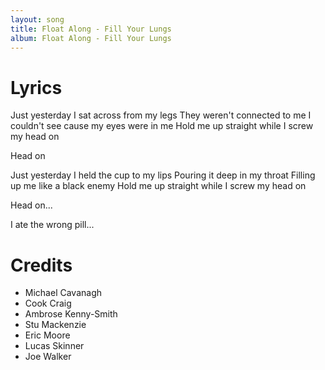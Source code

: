 ```yaml
---
layout: song
title: Float Along - Fill Your Lungs
album: Float Along - Fill Your Lungs
---
```


# Lyrics

Just yesterday I sat across from my legs
They weren't connected to me
I couldn't see cause my eyes were in me
Hold me up straight while I screw my head on

Head on

Just yesterday I held the cup to my lips
Pouring it deep in my throat
Filling up me like a black enemy
Hold me up straight while I screw my head on

Head on...

I ate the wrong pill...

# Credits

* Michael Cavanagh
* Cook Craig
* Ambrose Kenny-Smith
* Stu Mackenzie
* Eric Moore
* Lucas Skinner
* Joe Walker
